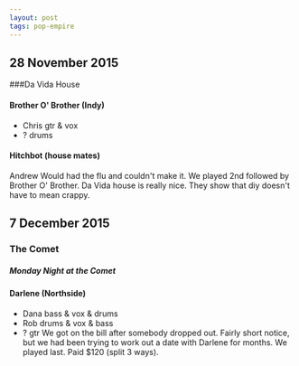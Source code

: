 ```yaml
---
layout: post
tags: pop-empire
---
```

28 November 2015
----------------------
###Da Vida House
#### Brother O' Brother (Indy)
- Chris gtr & vox
- ? drums
#### Hitchbot (house mates)
Andrew Would had the flu and couldn't make it.
We played 2nd followed by Brother O' Brother.
Da Vida house is really nice. They show that diy doesn't have to mean crappy.

7 December 2015
---------------------
### The Comet
##### Monday Night at the Comet 
#### Darlene (Northside)
- Dana bass & vox & drums
- Rob drums & vox & bass
- ? gtr
We got on the bill after somebody dropped out. Fairly short notice, but we had been trying to work out a date with Darlene for months. We played last.
Paid $120 (split 3 ways).